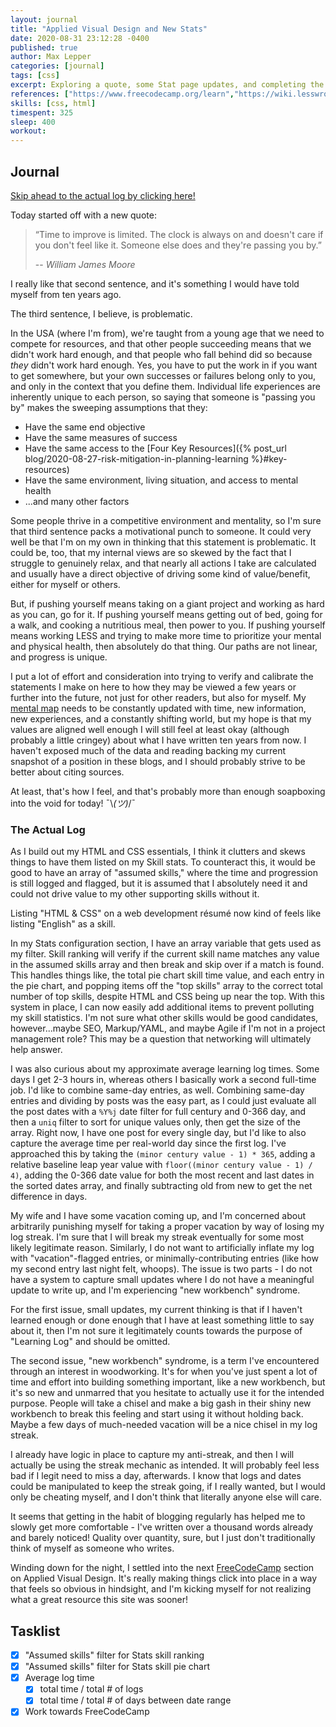 ```yaml
---
layout: journal
title: "Applied Visual Design and New Stats"
date: 2020-08-31 23:12:28 -0400
published: true
author: Max Lepper
categories: [journal]
tags: [css]
excerpt: Exploring a quote, some Stat page updates, and completing the next section on FreeCodeCamp
references: ["https://www.freecodecamp.org/learn","https://wiki.lesswrong.com/wiki/The_map_is_not_the_territory"]
skills: [css, html]
timespent: 325
sleep: 400
workout: 
---
```


## Journal

[Skip ahead to the actual log by clicking here!](#the-actual-log)

Today started off with a new quote:

>“Time to improve is limited. The clock is always on and doesn't care if you don't feel like it. Someone else does and they're passing you by.”
>
> -- <cite>William James Moore</cite>

I really like that second sentence, and it's something I would have told myself from ten years ago.

The third sentence, I believe, is problematic.

In the USA (where I'm from), we're taught from a young age that we need to compete for resources, and that other people succeeding means that we didn't work hard enough, and that people who fall behind did so because _they_ didn't work hard enough. Yes, you have to put the work in if you want to get somewhere, but your own successes or failures belong only to you, and only in the context that you define them. Individual life experiences are inherently unique to each person, so saying that someone is "passing you by" makes the sweeping assumptions that they:

- Have the same end objective
- Have the same measures of success
- Have the same access to the [Four Key Resources]({% post_url blog/2020-08-27-risk-mitigation-in-planning-learning %}#key-resources)
- Have the same environment, living situation, and access to mental health
- ...and many other factors

Some people thrive in a competitive environment and mentality, so I'm sure that third sentence packs a motivational punch to someone. It could very well be that I'm on my own in thinking that this statement is problematic. It could be, too, that my internal views are so skewed by the fact that I struggle to genuinely relax, and that nearly all actions I take are calculated and usually have a direct objective of driving some kind of value/benefit, either for myself or others.

But, if pushing yourself means taking on a giant project and working as hard as you can, go for it. If pushing yourself means getting out of bed, going for a walk, and cooking a nutritious meal, then power to you. If pushing yourself means working LESS and trying to make more time to prioritize your mental and physical health, then absolutely do that thing. Our paths are not linear, and progress is unique.

I put a lot of effort and consideration into trying to verify and calibrate the statements I make on here to how they may be viewed a few years or further into the future, not just for other readers, but also for myself. My [mental map]({{page.references[1]}}) needs to be constantly updated with time, new information, new experiences, and a constantly shifting world, but my hope is that my values are aligned well enough I will still feel at least okay (although probably a little cringey) about what I have written ten years from now. I haven't exposed much of the data and reading backing my current snapshot of a position in these blogs, and I should probably strive to be better about citing sources.

At least, that's how I feel, and that's probably more than enough soapboxing into the void for today! <span style="white-space: nowrap">¯\\_(ツ)_/¯<span>

### The Actual Log

As I build out my HTML and CSS essentials, I think it clutters and skews things to have them listed on my Skill stats. To counteract this, it would be good to have an array of "assumed skills," where the time and progression is still logged and flagged, but it is assumed that I absolutely need it and could not drive value to my other supporting skills without it.

Listing "HTML & CSS" on a web development résumé now kind of feels like listing "English" as a skill.

In my Stats configuration section, I have an array variable that gets used as my filter. Skill ranking will verify if the current skill name matches any value in the assumed skills array and then break and skip over if a match is found. This handles things like, the total pie chart skill time value, and each entry in the pie chart, and popping items off the "top skills" array to the correct total number of top skills, despite HTML and CSS being up near the top. With this system in place, I can now easily add additional items to prevent polluting my skill statistics. I'm not sure what other skills would be good candidates, however...maybe SEO, Markup/YAML, and maybe Agile if I'm not in a project management role? This may be a question that networking will ultimately help answer.

I was also curious about my approximate average learning log times. Some days I get 2-3 hours in, whereas others I basically work a second full-time job. I'd like to combine same-day entries, as well. Combining same-day entries and dividing by posts was the easy part, as I could just evaluate all the post dates with a `%Y%j` date filter for full century and 0-366 day, and then a `uniq` filter to sort for unique values only, then get the size of the array. Right now, I have one post for every single day, but I'd like to also capture the average time per real-world day since the first log. I've approached this by taking the `(minor century value - 1) * 365`, adding a relative baseline leap year value with `floor((minor century value - 1) / 4)`, adding the 0-366 date value for both the most recent and last dates in the sorted dates array, and finally subtracting old from new to get the net difference in days.

My wife and I have some vacation coming up, and I'm concerned about arbitrarily punishing myself for taking a proper vacation by way of losing my log streak. I'm sure that I will break my streak eventually for some most likely legitimate reason. Similarly, I do not want to artificially inflate my log with "vacation"-flagged entries, or minimally-contributing entries (like how my second entry last night felt, whoops). The issue is two parts - I do not have a system to capture small updates where I do not have a meaningful update to write up, and I'm experiencing "new workbench" syndrome.

For the first issue, small updates, my current thinking is that if I haven't learned enough or done enough that I have at least something little to say about it, then I'm not sure it legitimately counts towards the purpose of "Learning Log" and should be omitted.

The second issue, "new workbench" syndrome, is a term I've encountered through an interest in woodworking. It's for when you've just spent a lot of time and effort into building something important, like a new workbench, but it's so new and unmarred that you hesitate to actually use it for the intended purpose. People will take a chisel and make a big gash in their shiny new workbench to break this feeling and start using it without holding back. Maybe a few days of much-needed vacation will be a nice chisel in my log streak.

I already have logic in place to capture my anti-streak, and then I will actually be using the streak mechanic as intended. It will probably feel less bad if I legit need to miss a day, afterwards. I know that logs and dates could be manipulated to keep the streak going, if I really wanted, but I would only be cheating myself, and I don't think that literally anyone else will care.

It seems that getting in the habit of blogging regularly has helped me to slowly get more comfortable - I've written over a thousand words already and barely noticed! Quality over quantity, sure, but I just don't traditionally think of myself as someone who writes.

Winding down for the night, I settled into the next [FreeCodeCamp]({{page.references[0]}}) section on Applied Visual Design. It's really making things click into place in a way that feels so obvious in hindsight, and I'm kicking myself for not realizing what a great resource this site was sooner!

## Tasklist

- [x] "Assumed skills" filter for Stats skill ranking
- [x] "Assumed skills" filter for Stats skill pie chart
- [x] Average log time
  - [x] total time / total # of logs
  - [x] total time / total # of days between date range
- [x] Work towards FreeCodeCamp
